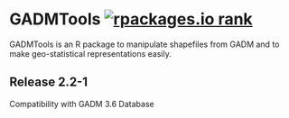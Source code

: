# GADMTools [![rpackages.io rank](https://www.rpackages.io/badge/GADMTools.svg)](https://www.rpackages.io/package/GADMTools)


GADMTools is an R package to manipulate shapefiles from GADM and to make geo-statistical representations easily.

## Release 2.2-1
Compatibility with GADM 3.6 Database
